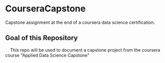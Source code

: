# CourseraCapstone
Capstone assignment at the end of a coursera data science certification. 

## Goal of this Repository 
&nbsp;&nbsp;&nbsp;&nbsp;This repo will be used to document a capstone project from the coursera course "Applied Data Science Capstone"
